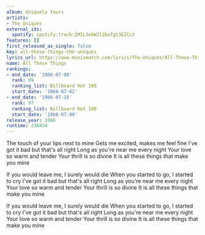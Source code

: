 ```yaml
---
album: Uniquely Yours
artists:
- The Uniques
external_ids:
  spotify: spotify:track:2MIL3ekW2l2baTgtJEZCLV
features: []
first_released_as_single: false
key: all-these-things-the-uniques
lyrics_url: https://www.musixmatch.com/lyrics/The-Uniques/All-These-Things
name: All These Things
rankings:
- end_date: '1966-07-08'
  rank: 99
  ranking_list: Billboard Hot 100
  start_date: '1966-07-02'
- end_date: '1966-07-15'
  rank: 97
  ranking_list: Billboard Hot 100
  start_date: '1966-07-09'
release_year: 1966
runtime: 236434
---
```

The touch of your lips next to mine
Gets me excited, makes me feel fine
I've got it bad but that's all right
Long as you're near me every night
Your love so warm and tender
Your thrill is so divine
It is all these things that make you mine

If you would leave me, I surely would die
When you started to go, I started to cry
I've got it bad but that's all right
Long as you're near me every night
Your love so warm and tender
Your thrill is so divine
It is all these things that make you mine

If you would leave me, I surely would die
When you started to go, I started to cry
I've got it bad but that's all right
Long as you're near me every night
Your love so warm and tender
Your thrill is so divine
It is all these things that make you mine
